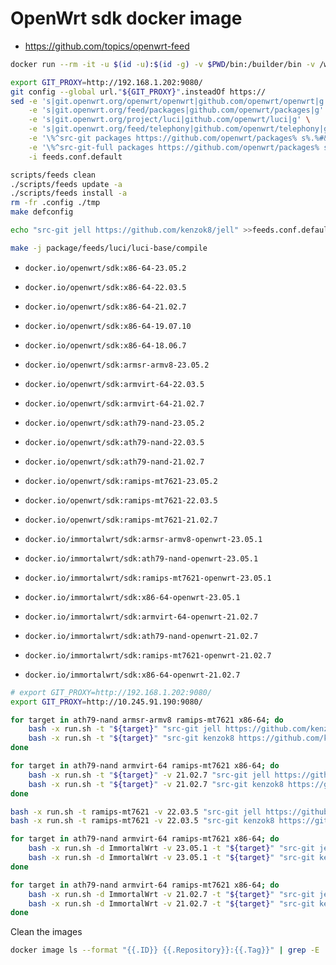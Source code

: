 # OpenWrt sdk docker image

- <https://github.com/topics/openwrt-feed>

```bash
docker run --rm -it -u $(id -u):$(id -g) -v $PWD/bin:/builder/bin -v /work/openwrt/dl:/builder/dl docker.io/openwrt/sdk:x86-64-23.05.2 bash

export GIT_PROXY=http://192.168.1.202:9080/
git config --global url."${GIT_PROXY}".insteadOf https://
sed -e 's|git.openwrt.org/openwrt/openwrt|github.com/openwrt/openwrt|g' \
    -e 's|git.openwrt.org/feed/packages|github.com/openwrt/packages|g' \
    -e 's|git.openwrt.org/project/luci|github.com/openwrt/luci|g' \
    -e 's|git.openwrt.org/feed/telephony|github.com/openwrt/telephony|g' \
    -e '\%^src-git packages https://github.com/openwrt/packages% s%.%#&%' \
    -e '\%^src-git-full packages https://github.com/openwrt/packages% s%.%#&%' \
    -i feeds.conf.default

scripts/feeds clean
./scripts/feeds update -a
./scripts/feeds install -a
rm -fr .config ./tmp
make defconfig

echo "src-git jell https://github.com/kenzok8/jell" >>feeds.conf.default

make -j package/feeds/luci/luci-base/compile
```

- `docker.io/openwrt/sdk:x86-64-23.05.2`
- `docker.io/openwrt/sdk:x86-64-22.03.5`
- `docker.io/openwrt/sdk:x86-64-21.02.7`
- `docker.io/openwrt/sdk:x86-64-19.07.10`
- `docker.io/openwrt/sdk:x86-64-18.06.7`

- `docker.io/openwrt/sdk:armsr-armv8-23.05.2`
- `docker.io/openwrt/sdk:armvirt-64-22.03.5`
- `docker.io/openwrt/sdk:armvirt-64-21.02.7`

- `docker.io/openwrt/sdk:ath79-nand-23.05.2`
- `docker.io/openwrt/sdk:ath79-nand-22.03.5`
- `docker.io/openwrt/sdk:ath79-nand-21.02.7`

- `docker.io/openwrt/sdk:ramips-mt7621-23.05.2`
- `docker.io/openwrt/sdk:ramips-mt7621-22.03.5`
- `docker.io/openwrt/sdk:ramips-mt7621-21.02.7`

- `docker.io/immortalwrt/sdk:armsr-armv8-openwrt-23.05.1`
- `docker.io/immortalwrt/sdk:ath79-nand-openwrt-23.05.1`
- `docker.io/immortalwrt/sdk:ramips-mt7621-openwrt-23.05.1`
- `docker.io/immortalwrt/sdk:x86-64-openwrt-23.05.1`

- `docker.io/immortalwrt/sdk:armvirt-64-openwrt-21.02.7`
- `docker.io/immortalwrt/sdk:ath79-nand-openwrt-21.02.7`
- `docker.io/immortalwrt/sdk:ramips-mt7621-openwrt-21.02.7`
- `docker.io/immortalwrt/sdk:x86-64-openwrt-21.02.7`

```bash
# export GIT_PROXY=http://192.168.1.202:9080/
export GIT_PROXY=http://10.245.91.190:9080/

for target in ath79-nand armsr-armv8 ramips-mt7621 x86-64; do
    bash -x run.sh -t "${target}" "src-git jell https://github.com/kenzok8/jell;main"
    bash -x run.sh -t "${target}" "src-git kenzok8 https://github.com/kenzok8/openwrt-packages" "src-git small https://github.com/kenzok8/small" "src-git oaf https://github.com/destan19/OpenAppFilter"
done

for target in ath79-nand armvirt-64 ramips-mt7621 x86-64; do
    bash -x run.sh -t "${target}" -v 21.02.7 "src-git jell https://github.com/kenzok8/jell;main"
    bash -x run.sh -t "${target}" -v 21.02.7 "src-git kenzok8 https://github.com/kenzok8/openwrt-packages" "src-git small https://github.com/kenzok8/small" "src-git oaf https://github.com/destan19/OpenAppFilter"
done

bash -x run.sh -t ramips-mt7621 -v 22.03.5 "src-git jell https://github.com/kenzok8/jell;main"
bash -x run.sh -t ramips-mt7621 -v 22.03.5 "src-git kenzok8 https://github.com/kenzok8/openwrt-packages" "src-git small https://github.com/kenzok8/small" "src-git oaf https://github.com/destan19/OpenAppFilter"

for target in ath79-nand armvirt-64 ramips-mt7621 x86-64; do
    bash -x run.sh -d ImmortalWrt -v 23.05.1 -t "${target}" "src-git jell https://github.com/kenzok8/jell;main"
    bash -x run.sh -d ImmortalWrt -v 23.05.1 -t "${target}" "src-git kenzok8 https://github.com/kenzok8/openwrt-packages" "src-git small https://github.com/kenzok8/small" "src-git oaf https://github.com/destan19/OpenAppFilter"
done

for target in ath79-nand armvirt-64 ramips-mt7621 x86-64; do
    bash -x run.sh -d ImmortalWrt -v 21.02.7 -t "${target}" "src-git jell https://github.com/kenzok8/jell;main"
    bash -x run.sh -d ImmortalWrt -v 21.02.7 -t "${target}" "src-git kenzok8 https://github.com/kenzok8/openwrt-packages" "src-git small https://github.com/kenzok8/small" "src-git oaf https://github.com/destan19/OpenAppFilter"
done
```

Clean the images

```bash
docker image ls --format "{{.ID}} {{.Repository}}:{{.Tag}}" | grep -E 'openwrt|immortalwrt' | cut -d" " -f1 | xargs docker image rm
```
